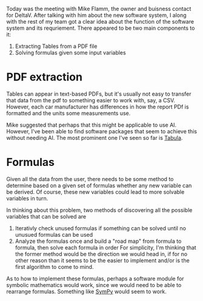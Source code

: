 Today was the meeting with Mike Flamm, the owner and buisness contact for DeltaV. After talking with him about the new software system, I along with the rest of my team got a clear idea about the function of the software system and its requriement. There appeared to be two main components to it:

1. Extracting Tables from a PDF file
1. Solving formulas given some input variables 

# PDF extraction
Tables can appear in text-based PDFs, but it's usually not easy to transfer that data from the pdf to something easier to work with, say, a CSV. However, each car manufacturer has differences in how the report PDf is formatted and the units some measurements use.

Mike suggested that perhaps that this might be applicable to use AI. However, I've been able to find software packages that seem to achieve this without needing AI. The most prominent one I've seen so far is [Tabula](https://tabula.technology/).

# Formulas
Given all the data from the user, there needs to be some method to determine based on a given set of formulas whether any new variable can be derived. Of course, these new variables could lead to more solvable variables in turn. 

In thinking about this problem, two methods of discovering all the possible variables that can be solved are
1. Iterativly check unused formulas if something can be solved until no unusued formulas can be used
1. Analyze the formulas once and build a "road map" from formula to formula, then solve each formula in order
For simplicity, I'm thinking that the former method would be the direction we would head in, if for no other reason than it seems to be the easier to implement and/or is the first algorithm to come to mind. 

As to how to implement these formulas, perhaps a software module for symbolic mathematics would work, since we would need to be able to rearrange formulas. Something like [SymPy](https://www.sympy.org/en/index.html) 
would seem to work.
